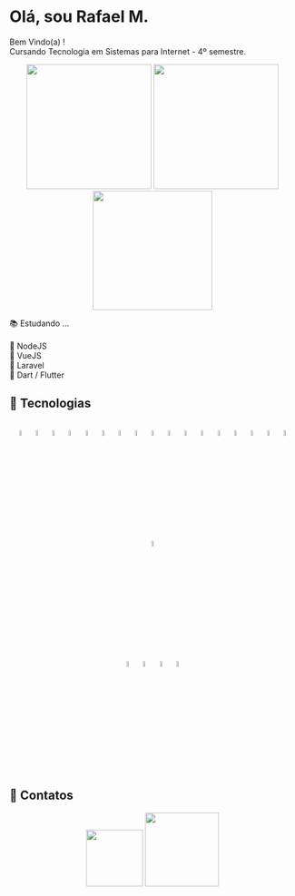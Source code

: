 # Olá, sou Rafael M.

Bem Vindo(a) ! <br>
Cursando Tecnologia em Sistemas para Internet - 4º semestre.

<div align="center">
  <img height="220em" src="https://github-readme-stats.vercel.app/api?username=Mr-R4F&theme=github_dark&show_icons=true&include_all_commits=true&count_private=true&hide_border=true&border_radius=10">
  <img height="220em" src="https://github-readme-stats.vercel.app/api/top-langs/?username=Mr-R4F&theme=github_dark&layout=compact&hide_border=true&border_radius=10">
</div>

<div align="center">
  <img height="210em" src="https://github-readme-streak-stats.herokuapp.com?user=Mr-R4F&theme=github-dark-blue&hide_border=true&border_radius=10&locale=pt_BR&date_format=j%20M%5B%20Y%5D">
</div>

📚 Estudando ... <br><br>
📎 NodeJS <br>
📎 VueJS <br>
📎 Laravel <br>
📎 Dart / Flutter <br>

## 🧰 Tecnologias

<div align="center"><br>
  <img alt="HTML5" width="5%" align="center" src="https://cdn.jsdelivr.net/gh/devicons/devicon/icons/html5/html5-plain.svg">
  <img alt="CSS3" width="5%" align="center" src="https://cdn.jsdelivr.net/gh/devicons/devicon/icons/css3/css3-plain.svg">
  <img alt="JAVASCRIPT" width="5%" align="center" src="https://cdn.jsdelivr.net/gh/devicons/devicon/icons/javascript/javascript-original.svg">
  <img alt="TYPESCRIPT" width="5%" align="center" src="https://cdn.jsdelivr.net/gh/devicons/devicon/icons/typescript/typescript-plain.svg">
  <img alt="BOOTSTRAP" width="5%" align="center" src="https://cdn.jsdelivr.net/gh/devicons/devicon/icons/bootstrap/bootstrap-original.svg">
  <img alt="WORDPRESS" width="5%" align="center" src="https://cdn.jsdelivr.net/gh/devicons/devicon/icons/wordpress/wordpress-plain.svg">
  <img alt="NODE-JS" width="5%" align="center" src="https://cdn.jsdelivr.net/gh/devicons/devicon/icons/nodejs/nodejs-original.svg">
  <img alt="JQUERY" width="5%" align="center" src="https://cdn.jsdelivr.net/gh/devicons/devicon/icons/jquery/jquery-plain.svg">
  <img alt="LESS" width="5%" align="center" src="https://cdn.jsdelivr.net/gh/devicons/devicon/icons/less/less-plain-wordmark.svg">
  <img alt="ANGULAR" width="5%" align="center" src="https://cdn.jsdelivr.net/gh/devicons/devicon/icons/angularjs/angularjs-plain.svg">
  <img alt="PHP" width="5%" align="center" src="https://cdn.jsdelivr.net/gh/devicons/devicon/icons/php/php-plain.svg">
  <img alt="MSSQL" width="5%" align="center" src="https://cdn.jsdelivr.net/gh/devicons/devicon/icons/microsoftsqlserver/microsoftsqlserver-plain.svg">
  <img alt="MySQL" width="5%" align="center" src="https://cdn.jsdelivr.net/gh/devicons/devicon/icons/mysql/mysql-plain.svg">  
  <img alt="LARAVEL" width="5%" align="center" src="https://cdn.jsdelivr.net/gh/devicons/devicon/icons/laravel/laravel-plain.svg">
  <img alt="FLUTTER" width="5%" align="center" src="https://cdn.jsdelivr.net/gh/devicons/devicon/icons/flutter/flutter-original.svg">
  <img alt="ELECTRON" width="5%" align="center" src="https://cdn.jsdelivr.net/gh/devicons/devicon/icons/electron/electron-original.svg">
  <img alt="EXPRESS" width="5%" align="center" src="https://cdn.jsdelivr.net/gh/devicons/devicon/icons/express/express-original.svg">
  <img alt="SEQUELIZE" width="5%" align="center" src="https://cdn.jsdelivr.net/gh/devicons/devicon/icons/sequelize/sequelize-original.svg">
</div>

<div align="center"><br>
    <img alt="PS" width="5%" align="center" src="https://cdn.jsdelivr.net/gh/devicons/devicon/icons/photoshop/photoshop-plain.svg">      
    <img alt="FIGMA" width="5%" align="center"  src="https://cdn.jsdelivr.net/gh/devicons/devicon/icons/figma/figma-original.svg">
    <img alt="VSCODE" width="5%" align="center" src="https://cdn.jsdelivr.net/gh/devicons/devicon/icons/vscode/vscode-original.svg">
    <img alt="GIT" width="5%" align="center" src="https://cdn.jsdelivr.net/gh/devicons/devicon/icons/git/git-plain.svg">
</div>

## 🔗 Contatos

<div align="center">
  <a href="#"><img width="100em" src="https://img.shields.io/badge/Gmail-D14836?style=for-the-badge&logo=gmail&logoColor=white"></a>
  <a href="https://www.linkedin.com/in/rafael-martins-soares/"><img width="130em" src="https://img.shields.io/badge/LinkedIn-0077B5?style=for-the-badge&logo=linkedin&logoColor=white"></a>
</div>
